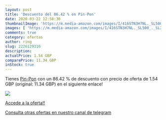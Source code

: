 ```yaml
---
layout: post
title: 'Descuento del 86.42 % en Pin-Pon'
date: 2020-03-22 12:58:30
thumbnailImage: 'https://m.media-amazon.com/images/I/416STN3H7NL._SL500_._SL200_.jpg'
images: [ 'https://m.media-amazon.com/images/I/416STN3H7NL._SL500_._SL200_.jpg' ]
comments: true
category: ofertas
author: ring
slug: 2226129316
description:
actualPrice: 1.54 GBP
comparePrice: 11.34 GBP
inStock: true
---
```


Tienes [Pin-Pon](https://www.amazon.com/dp/2226129316/?tag=redken08-20) con un 86.42 % de descuento con precio de oferta de 1.54 GBP (original: 11.34 GBP) en el siguiente enlace!

[![](https://m.media-amazon.com/images/I/416STN3H7NL._SL500_._SL200_.jpg)](https://www.amazon.com/dp/2226129316/?tag=redken08-20)

[Accede a la oferta!!](https://www.amazon.com/dp/2226129316/?tag=redken08-20)

[Consulta otras ofertas en nuestro canal de telegram](https://t.me/s/ofertas25)
